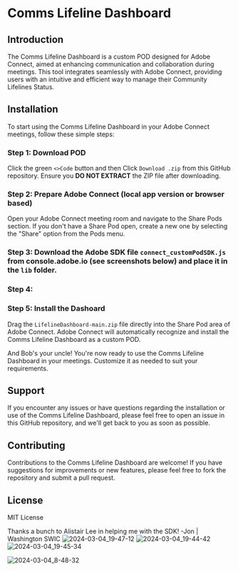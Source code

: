 # Comms Lifeline Dashboard

## Introduction

The Comms Lifeline Dashboard is a custom POD designed for Adobe Connect, aimed at enhancing communication and collaboration during meetings. This tool integrates seamlessly with Adobe Connect, providing users with an intuitive and efficient way to manage their Community Lifelines Status.

## Installation

To start using the Comms Lifeline Dashboard in your Adobe Connect meetings, follow these simple steps:

### Step 1: Download POD

Click the green `<>Code` button and then Click `Download .zip` from this GitHub repository. Ensure you **DO NOT EXTRACT** the ZIP file after downloading.

### Step 2: Prepare Adobe Connect (local app version or browser based)

Open your Adobe Connect meeting room and navigate to the Share Pods section. If you don't have a Share Pod open, create a new one by selecting the "Share" option from the Pods menu.

### Step 3: Download the Adobe SDK file `connect_customPodSDK.js` from console.adobe.io (see screenshots below) and place it in the `lib` folder.

### Step 4: 

### Step 5: Install the Dashoard
Drag the `LifelineDashboard-main.zip` file directly into the Share Pod area of Adobe Connect. Adobe Connect will automatically recognize and install the Comms Lifeline Dashboard as a custom POD.

And Bob's your uncle! You're now ready to use the Comms Lifeline Dashboard in your meetings. Customize it as needed to suit your requirements.

## Support

If you encounter any issues or have questions regarding the installation or use of the Comms Lifeline Dashboard, please feel free to open an issue in this GitHub repository, and we'll get back to you as soon as possible.

## Contributing

Contributions to the Comms Lifeline Dashboard are welcome! If you have suggestions for improvements or new features, please feel free to fork the repository and submit a pull request.

## License

MIT License

Thanks a bunch to Alistair Lee in helping me with the SDK!
-Jon | Washington SWIC
![2024-03-04_19-47-12](https://github.com/jdlee77/Lifeline-Pods/assets/1298102/07450a0d-57a1-4d8d-a075-fe651c42ca84)
![2024-03-04_19-44-42](https://github.com/jdlee77/Lifeline-Pods/assets/1298102/8bac6f2a-a79b-42b5-ba9e-a092642236c9)
![2024-03-04_19-45-34](https://github.com/jdlee77/Lifeline-Pods/assets/1298102/2e35642c-4233-4866-8801-f32e115928cf)


![2024-03-04_8-48-32](https://github.com/jdlee77/LifelineDashboard/assets/1298102/f426be52-f69c-4cbd-825c-a9e1f392c3dd)

